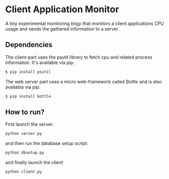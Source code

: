 # Client Application Monitor

A tiny experimental monitoring tingy that monitors a client applications CPU usage and sends the gathered information to a server.

## Dependencies

The client-part uses the psutil library to fetch cpu and related process information. It's available via pip:
```bash
$ pip install psutil
```

The web server part uses a micro web-framework called *Bottle* and is also availabla via pip:
```bash
$ pip install bottle
```

## How to run?

First launch the server:
```bash
python server.py
```
and then run the database setup script:
```bash
python dbsetup.py
```
and finally launch the client

```bash
python client.py
```
